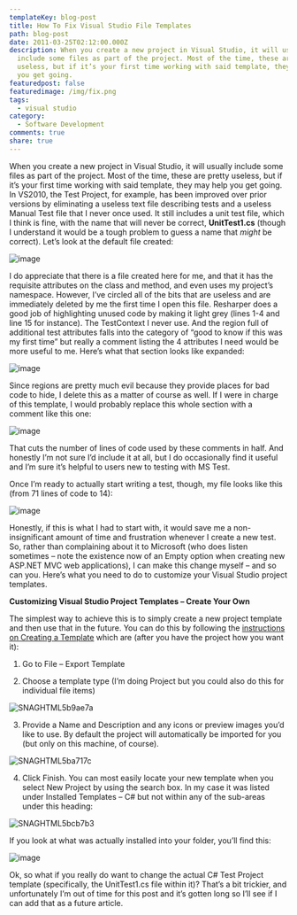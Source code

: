 ```yaml
---
templateKey: blog-post
title: How To Fix Visual Studio File Templates
path: blog-post
date: 2011-03-25T02:12:00.000Z
description: When you create a new project in Visual Studio, it will usually
  include some files as part of the project. Most of the time, these are pretty
  useless, but if it’s your first time working with said template, they may help
  you get going.
featuredpost: false
featuredimage: /img/fix.png
tags:
  - visual studio
category:
  - Software Development
comments: true
share: true
---
```

When you create a new project in Visual Studio, it will usually include some files as part of the project. Most of the time, these are pretty useless, but if it’s your first time working with said template, they may help you get going. In VS2010, the Test Project, for example, has been improved over prior versions by eliminating a useless text file describing tests and a useless Manual Test file that I never once used. It still includes a unit test file, which I think is fine, with the name that will never be correct, **UnitTest1.cs** (though I understand it would be a tough problem to guess a name that *might* be correct). Let’s look at the default file created:

![image](<> "image")

I do appreciate that there is a file created here for me, and that it has the requisite attributes on the class and method, and even uses my project’s namespace. However, I’ve circled all of the bits that are useless and are immediately deleted by me the first time I open this file. Resharper does a good job of highlighting unused code by making it light grey (lines 1-4 and line 15 for instance). The TestContext I never use. And the region full of additional test attributes falls into the category of “good to know if this was my first time” but really a comment listing the 4 attributes I need would be more useful to me. Here’s what that section looks like expanded:

![image](<> "image")

Since regions are pretty much evil because they provide places for bad code to hide, I delete this as a matter of course as well. If I were in charge of this template, I would probably replace this whole section with a comment like this one:

![image](<> "image")

That cuts the number of lines of code used by these comments in half. And honestly I’m not sure I’d include it at all, but I do occasionally find it useful and I’m sure it’s helpful to users new to testing with MS Test.

Once I’m ready to actually start writing a test, though, my file looks like this (from 71 lines of code to 14):

![image](<> "image")

Honestly, if this is what I had to start with, it would save me a non-insignificant amount of time and frustration whenever I create a new test. So, rather than complaining about it to Microsoft (who does listen sometimes – note the existence now of an Empty option when creating new ASP.NET MVC web applications), I can make this change myself – and so can you. Here’s what you need to do to customize your Visual Studio project templates.

**Customizing Visual Studio Project Templates – Create Your Own**

The simplest way to achieve this is to simply create a new project template and then use that in the future. You can do this by following the [instructions on Creating a Template](http://msdn.microsoft.com/en-US/library/ccd9ychb(v=VS.80).aspx) which are (after you have the project how you want it):

1. Go to File – Export Template

2. Choose a template type (I’m doing Project but you could also do this for individual file items)

![SNAGHTML5b9ae7a](<> "SNAGHTML5b9ae7a")

3. Provide a Name and Description and any icons or preview images you’d like to use. By default the project will automatically be imported for you (but only on this machine, of course).

![SNAGHTML5ba717c](<> "SNAGHTML5ba717c")

4. Click Finish. You can most easily locate your new template when you select New Project by using the search box. In my case it was listed under Installed Templates – C# but not within any of the sub-areas under this heading:

![SNAGHTML5bcb7b3](<> "SNAGHTML5bcb7b3")

If you look at what was actually installed into your folder, you’ll find this:

![image](<> "image")

Ok, so what if you really do want to change the actual C# Test Project template (specifically, the UnitTest1.cs file within it)? That’s a bit trickier, and unfortunately I’m out of time for this post and it’s gotten long so I’ll see if I can add that as a future article.
